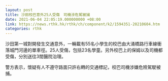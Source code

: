```yaml
---
layout: post
title: 沙田校巴意外25人受傷　司機涉危駕被捕
date: 2021-06-04 22:05:19.000000000 +08:00
link: https://news.rthk.hk/rthk/ch/component/k2/1594351-20210604.htm
categories: rthk
---
```


沙田第一城對開發生交通意外，一輛載有55名小學生的校巴由大涌橋路行車線衝落城門河邊的單車徑。25人受傷，包括23名學童。另外校巴上的保姆以及司機都受傷，分別送往3間醫院治理。

警方表示，懷疑有人不遵守路面只許右轉的交通標記，校巴司機涉嫌危險駕駛被捕。
